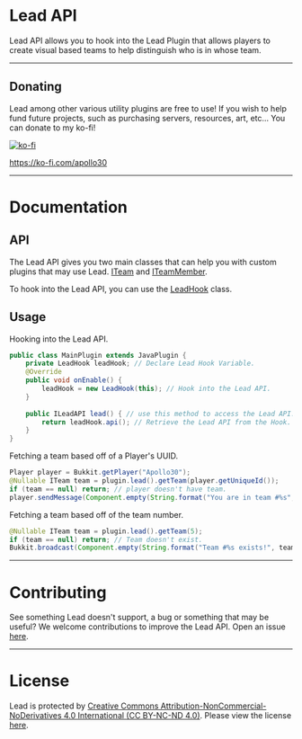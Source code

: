 # Lead API
Lead API allows you to hook into the Lead Plugin that allows players to create visual based teams to help distinguish who is in whose team.

---

## Donating
Lead among other various utility plugins are free to use!
If you wish to help fund future projects, such as purchasing servers, resources, art, etc... You can donate to my ko-fi!

[![ko-fi](https://ko-fi.com/img/githubbutton_sm.svg)](https://ko-fi.com/E1E6RSLWV)

https://ko-fi.com/apollo30

---

# Documentation
## API
The Lead API gives you two main classes that can help you with custom plugins that may use Lead. [ITeam](https://github.com/Lodestones/Lead/blob/master/src/main/java/xyz/apollo30/leadapi/api/team/ITeam.java) and [ITeamMember](https://github.com/Lodestones/Lead/blob/master/src/main/java/xyz/apollo30/leadapi/api/team/ITeamMember.java).

To hook into the Lead API, you can use the [LeadHook](https://github.com/Lodestones/Lead/blob/master/src/main/java/xyz/apollo30/leadapi/LeadHook.java) class.

## Usage
Hooking into the Lead API.
```java
public class MainPlugin extends JavaPlugin {       
    private LeadHook leadHook; // Declare Lead Hook Variable.
    @Override       
    public void onEnable() {           
        leadHook = new LeadHook(this); // Hook into the Lead API.       
    }         
    
    public ILeadAPI lead() { // use this method to access the Lead API.
        return leadHook.api(); // Retrieve the Lead API from the Hook.       
    }  
}
```
Fetching a team based off of a Player's UUID.
```java
Player player = Bukkit.getPlayer("Apollo30");
@Nullable ITeam team = plugin.lead().getTeam(player.getUniqueId());
if (team == null) return; // player doesn't have team.
player.sendMessage(Component.empty(String.format("You are in team #%s", team.getNumber()))); // "You are in team #45"
```
Fetching a team based off of the team number.
```java
@Nullable ITeam team = plugin.lead().getTeam(5);
if (team == null) return; // Team doesn't exist.
Bukkit.broadcast(Component.empty(String.format("Team #%s exists!", team.getNumber()))); // "Team #5 exists!"
```

---

# Contributing
See something Lead doesn't support, a bug or something that may be useful? We welcome contributions to improve the Lead API. Open an issue [here](https://github.com/Lodestones/Lead/issues).

---

# License
Lead is protected by [Creative Commons Attribution-NonCommercial-NoDerivatives 4.0 International (CC BY-NC-ND 4.0)](https://creativecommons.org/licenses/by-nc/4.0/legalcode.txt). Please view the license [here](https://github.com/Lodestones/Lead/blob/master/LICENSE).